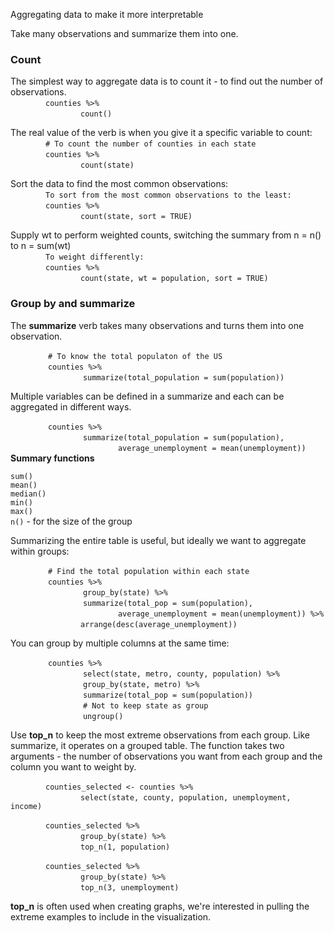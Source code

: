 Aggregating data to make it more interpretable

Take many observations and summarize them into one. 

### Count  

The simplest way to aggregate data is to count it - to find out the number of observations.  
&emsp;&emsp;&emsp;&emsp;` counties %>% `  
&emsp;&emsp;&emsp;&emsp;&emsp;&emsp;&emsp;&emsp;` count() `  

The real value of the verb is when you give it a specific variable to count:  
&emsp;&emsp;&emsp;&emsp;` # To count the number of counties in each state `  
&emsp;&emsp;&emsp;&emsp;` counties %>% `  
&emsp;&emsp;&emsp;&emsp;&emsp;&emsp;&emsp;&emsp;` count(state) `  

Sort the data to find the most common observations:  
&emsp;&emsp;&emsp;&emsp;` To sort from the most common observations to the least: `  
&emsp;&emsp;&emsp;&emsp;` counties %>% `  
&emsp;&emsp;&emsp;&emsp;&emsp;&emsp;&emsp;&emsp;` count(state, sort = TRUE) `  

Supply wt to perform weighted counts, switching the summary from n = n() to n = sum(wt)  
&emsp;&emsp;&emsp;&emsp;` To weight differently: `  
&emsp;&emsp;&emsp;&emsp;` counties %>% `  
&emsp;&emsp;&emsp;&emsp;&emsp;&emsp;&emsp;&emsp;` count(state, wt = population, sort = TRUE) `  

### Group by and summarize  

The **summarize** verb takes many observations and turns them into one observation.  

&emsp;&emsp;&emsp;&emsp; ` # To know the total populaton of the US  `  
&emsp;&emsp;&emsp;&emsp; ` counties %>% `     
&emsp;&emsp;&emsp;&emsp;&emsp;&emsp;&emsp;&emsp; ` summarize(total_population = sum(population)) `  

Multiple variables can be defined in a summarize and each can be aggregated in different ways.  

&emsp;&emsp;&emsp;&emsp; ` counties %>% `   
&emsp;&emsp;&emsp;&emsp;&emsp;&emsp;&emsp;&emsp; ` summarize(total_population = sum(population), `  
&emsp;&emsp;&emsp;&emsp;&emsp;&emsp;&emsp;&emsp;&emsp;&emsp;&emsp;&emsp; ` average_unemployment = mean(unemployment)) `   
**Summary functions**  

` sum() `  
` mean() `  
` median() `  
` min() `  
` max() `  
` n() `  - for the size of the group  

Summarizing the entire table is useful, but ideally we want to aggregate within groups:

&emsp;&emsp;&emsp;&emsp; ` # Find the total population within each state `  
&emsp;&emsp;&emsp;&emsp; ` counties %>% `  
&emsp;&emsp;&emsp;&emsp;&emsp;&emsp;&emsp;&emsp; ` group_by(state) %>% `  
&emsp;&emsp;&emsp;&emsp;&emsp;&emsp;&emsp;&emsp; ` summarize(total_pop = sum(population), `  
&emsp;&emsp;&emsp;&emsp;&emsp;&emsp;&emsp;&emsp;&emsp;&emsp;&emsp;&emsp; ` average_unemployment = mean(unemployment)) %>% `  
&emsp;&emsp;&emsp;&emsp;&emsp;&emsp;&emsp;&emsp;` arrange(desc(average_unemployment)) `  

You can group by multiple columns at the same time:

&emsp;&emsp;&emsp;&emsp; ` counties %>% `  
&emsp;&emsp;&emsp;&emsp;&emsp;&emsp;&emsp;&emsp; ` select(state, metro, county, population) %>% `  
&emsp;&emsp;&emsp;&emsp;&emsp;&emsp;&emsp;&emsp; ` group_by(state, metro) %>% `  
&emsp;&emsp;&emsp;&emsp;&emsp;&emsp;&emsp;&emsp; ` summarize(total_pop = sum(population)) `  
&emsp;&emsp;&emsp;&emsp;&emsp;&emsp;&emsp;&emsp; ` # Not to keep state as group `  
&emsp;&emsp;&emsp;&emsp;&emsp;&emsp;&emsp;&emsp; ` ungroup() `  

Use **top_n** to keep the most extreme observations from each group. Like summarize, it operates on a grouped table. The function takes two arguments - the number of observations you want from each group and the column you want to weight by.

&emsp;&emsp;&emsp;&emsp;` counties_selected <- counties %>% `  
&emsp;&emsp;&emsp;&emsp;&emsp;&emsp;&emsp;&emsp;` select(state, county, population, unemployment, income) `  

&emsp;&emsp;&emsp;&emsp;` counties_selected %>% `  
&emsp;&emsp;&emsp;&emsp;&emsp;&emsp;&emsp;&emsp;` group_by(state) %>% `  
&emsp;&emsp;&emsp;&emsp;&emsp;&emsp;&emsp;&emsp;` top_n(1, population) `  

&emsp;&emsp;&emsp;&emsp;` counties_selected %>% `  
&emsp;&emsp;&emsp;&emsp;&emsp;&emsp;&emsp;&emsp;` group_by(state) %>% `  
&emsp;&emsp;&emsp;&emsp;&emsp;&emsp;&emsp;&emsp;` top_n(3, unemployment) `  

**top_n** is often used when creating graphs, we're interested in pulling the extreme examples to include in the visualization.


